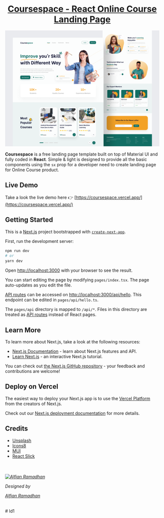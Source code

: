 <h1 align="center">
  <a href="https://github.com/hiriski/coursespace-landing-page">
  Coursespace - React Online Course Landing Page
  </a>
  <br />
</h1>

![screenshot](public/images/image_processing20220419-31825-1yzr3x9.png)

**Coursespace** is a free landing page template built on top of Material UI and fully coded in **React**.
Simple & light is designed to provide all the basic components using the `sx` prop for a developer need to create landing page for Online Course product.

## Live Demo

Take a look the live demo here 👉 [https://coursespace.vercel.app/](https://coursespace.vercel.app/)

## Getting Started

This is a [Next.js](https://nextjs.org/) project bootstrapped with [`create-next-app`](https://github.com/vercel/next.js/tree/canary/packages/create-next-app).

First, run the development server:

```bash
npm run dev
# or
yarn dev
```

Open [http://localhost:3000](http://localhost:3000) with your browser to see the result.

You can start editing the page by modifying `pages/index.tsx`. The page auto-updates as you edit the file.

[API routes](https://nextjs.org/docs/api-routes/introduction) can be accessed on [http://localhost:3000/api/hello](http://localhost:3000/api/hello). This endpoint can be edited in `pages/api/hello.ts`.

The `pages/api` directory is mapped to `/api/*`. Files in this directory are treated as [API routes](https://nextjs.org/docs/api-routes/introduction) instead of React pages.

## Learn More

To learn more about Next.js, take a look at the following resources:

- [Next.js Documentation](https://nextjs.org/docs) - learn about Next.js features and API.
- [Learn Next.js](https://nextjs.org/learn) - an interactive Next.js tutorial.

You can check out [the Next.js GitHub repository](https://github.com/vercel/next.js/) - your feedback and contributions are welcome!

## Deploy on Vercel

The easiest way to deploy your Next.js app is to use the [Vercel Platform](https://vercel.com/new?utm_medium=default-template&filter=next.js&utm_source=create-next-app&utm_campaign=create-next-app-readme) from the creators of Next.js.

Check out our [Next.js deployment documentation](https://nextjs.org/docs/deployment) for more details.

## Credits

- [Unsplash](https://unsplash.com/)
- [Icons8](https://icons8.com/)
- [MUI](https://mui.com/)
- [React Slick](https://github.com/akiran/react-slick)

<h6>
  <br />
  <p>
   <a href="https://dribbble.com/naiflaramadhan"><img src="https://cdn.dribbble.com/users/5147050/avatars/normal/cd7b217b7d0cde417ef7d64ac123363d.png" alt="Alfian Ramadhan" width="52" height="52"></a>
  </p>
  <p>
  Designed by
  <p> 
  <a href="https://dribbble.com/naiflaramadhan">Alfian Ramadhan</a>
</h6>
# ld1
